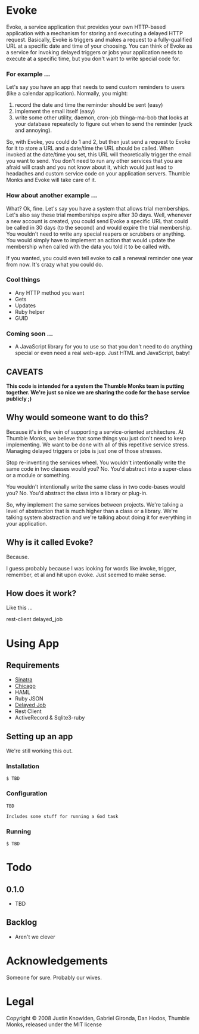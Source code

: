 # Evoke

Evoke, a service application that provides your own HTTP-based application with a mechanism for storing and executing a delayed HTTP request. Basically, Evoke is triggers and makes a request to a fully-qualified URL at a specific date and time of your choosing. You can think of Evoke as a service for invoking delayed triggers or jobs your application needs to execute at a specific time, but you don't want to write special code for.

### For example ...

Let's say you have an app that needs to send custom reminders to users (like a calendar application). Normally, you might:

1. record the date and time the reminder should be sent (easy)
2. implement the email itself (easy)
3. write some other utility, daemon, cron-job thinga-ma-bob that looks at your database repeatedly to figure out when to send the reminder (yuck and annoying).

So, with Evoke, you could do 1 and 2, but then just send a request to Evoke for it to store a URL and a date/time the URL should be called. When invoked at the date/time you set, this URL will theoretically trigger the email you want to send. You don't need to run any other services that you are afraid will crash and you not know about it, which would just lead to headaches and custom service code on your application servers. Thumble Monks and Evoke will take care of it.

### How about another example ...

What? Ok, fine. Let's say you have a system that allows trial memberships. Let's also say these trial memberships expire after 30 days. Well, whenever a new account is created, you could send Evoke a specific URL that could be called in 30 days (to the second) and would expire the trial membership. You wouldn't need to write any special reapers or scrubbers or anything. You would simply have to implement an action that would update the membership when called with the data you told it to be called with.

If you wanted, you could even tell evoke to call a renewal reminder one year from now. It's crazy what you could do.

### Cool things

* Any HTTP method you want
* Gets
* Updates
* Ruby helper
* GUID

### Coming soon ...

* A JavaScript library for you to use so that you don't need to do anything special or even need a real web-app. Just HTML and JavaScript, baby!

## CAVEATS

**This code is intended for a system the Thumble Monks team is putting together. We're just so nice we are sharing the code for the base service publicly ;)**

## Why would someone want to do this?

Because it's in the vein of supporting a service-oriented architecture. At Thumble Monks, we believe that some things you just don't need to keep implementing. We want to be done with all of this repetitive service stress. Managing delayed triggers or jobs is just one of those stresses.

Stop re-inventing the services wheel. You wouldn't intentionally write the same code in two classes would you? No. You'd abstract into a super-class or a module or something.

You wouldn't intentionally write the same class in two code-bases would you? No. You'd abstract the class into a library or plug-in.

So, why implement the same services between projects. We're talking a level of abstraction that is much higher than a class or a library. We're talking system abstraction and we're talking about doing it for everything in your application.

## Why is it called Evoke?

Because.

I guess probably because I was looking for words like invoke, trigger, remember, et al and hit upon evoke. Just seemed to make sense.

## How does it work?

Like this ...

rest-client
delayed_job

# Using App

## Requirements

* [Sinatra](http://github.com/bmizerany/sinatra/tree/master)
* [Chicago](http://github.com/thumblemonks/chicago/tree/master)
* HAML
* Ruby JSON
* [Delayed Job](http://github.com/tobi/delayed_job/tree/master)
* Rest Client
* ActiveRecord & Sqlite3-ruby

## Setting up an app

We're still working this out.

### Installation


    $ TBD

### Configuration

    TBD
    
    Includes some stuff for running a God task

### Running

    $ TBD

# Todo

## 0.1.0

* TBD

## Backlog

* Aren't we clever

# Acknowledgements

Someone for sure. Probably our wives.

# Legal

Copyright &copy; 2008 Justin Knowlden, Gabriel Gironda, Dan Hodos, Thumble Monks, released under the MIT license
